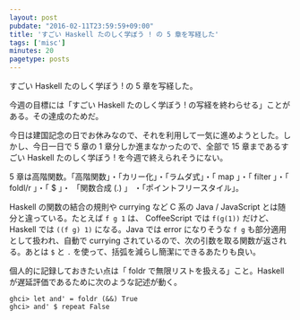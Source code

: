 ```yaml
---
layout: post
pubdate: "2016-02-11T23:59:59+09:00"
title: 'すごい Haskell たのしく学ぼう ! の 5 章を写経した'
tags: ['misc']
minutes: 20
pagetype: posts
---
```

すごい Haskell たのしく学ぼう ! の 5 章を写経した。

今週の目標には「すごい Haskell たのしく学ぼう ! の写経を終わらせる」ことがある。その達成のためだ。

今日は建国記念の日でお休みなので、それを利用して一気に進めようとした。しかし、今日一日で 5 章の 1 章分しか進まなかったので、全部で 15 章まであるすごい Haskell たのしく学ぼう ! を今週で終えられそうにない。

5 章は高階関数。「高階関数」・「カリー化」・「ラムダ式」・「 map 」・「 filter 」・「 foldl/r 」・「 $ 」・ 「関数合成 (.) 」 ・「ポイントフリースタイル」。

Haskell の関数の結合の規則や currying など C 系の Java / JavaScript とは随分と違っている。たとえば `f g 1` は、 CoffeeScript では `f(g(1))` だけど、 Haskell では `((f g) 1)` になる。Java では error になりそうな `f g` も部分適用として扱われ、自動で currying されているので、次の引数を取る関数が返される。あとは `$` と `.` を使って、括弧を減らし簡潔にできるあたりも良い。

個人的に記録しておきたい点は「 foldr で無限リストを扱える」こと。Haskell が遅延評価であるために次のような記述が動く。

```
ghci> let and' = foldr (&&) True
ghci> and' $ repeat False
```
